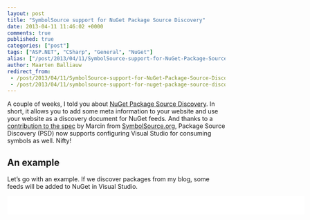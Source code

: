 ```yaml
---
layout: post
title: "SymbolSource support for NuGet Package Source Discovery"
date: 2013-04-11 11:46:02 +0000
comments: true
published: true
categories: ["post"]
tags: ["ASP.NET", "CSharp", "General", "NuGet"]
alias: ["/post/2013/04/11/SymbolSource-support-for-NuGet-Package-Source-Discovery.aspx", "/post/2013/04/11/symbolsource-support-for-nuget-package-source-discovery.aspx"]
author: Maarten Balliauw
redirect_from:
 - /post/2013/04/11/SymbolSource-support-for-NuGet-Package-Source-Discovery.aspx.html
 - /post/2013/04/11/symbolsource-support-for-nuget-package-source-discovery.aspx.html
---
```

<p>A couple of weeks, I told you about <a href="/post/2013/03/18/NuGet-Package-Source-Discovery.aspx">NuGet Package Source Discovery</a>. In short, it allows you to add some meta information to your website and use your website as a discovery document for NuGet feeds. And thanks to a <a href="https://github.com/myget/PackageSourceDiscovery">contribution to the spec</a> by Marcin from <a href="http://www.SymbolSource.org">SymbolSource.org</a>, Package Source Discovery (PSD) now supports configuring Visual Studio for consuming symbols as well. Nifty!</p>  <h2>An example</h2>  <p>Let’s go with an example. If we discover packages from my blog, some feeds will be added to NuGet in Visual Studio.</p>  <div id="scid:9D7513F9-C04C-4721-824A-2B34F0212519:e2cc493b-41b5-48ff-b07f-47eb7e68b5c4" class="wlWriterEditableSmartContent" style="float: none; padding-bottom: 0px; padding-top: 0px; padding-left: 0px; margin: 0px; display: inline; padding-right: 0px"><pre style=" width: 687px; height: 42px;background-color:White;overflow: auto;"><div><!--

Code highlighting produced by Actipro CodeHighlighter (freeware)
http://www.CodeHighlighter.com/

--><span style="color: #008080;">1</span> <span style="color: #000000;">Install</span><span style="color: #000000;">-</span><span style="color: #000000;">Package DiscoverPackageSources
</span><span style="color: #008080;">2</span> <span style="color: #000000;">Discover</span><span style="color: #000000;">-</span><span style="color: #000000;">PackageSources </span><span style="color: #000000;">-</span><span style="color: #000000;">Url </span><span style="color: #800000;">&quot;</span><span style="color: #800000;"></span><span style="color: #800000;">&quot;</span></div></pre><!-- Code inserted with Steve Dunn's Windows Live Writer Code Formatter Plugin.  http://dunnhq.com --></div>

<p>Because my blog links to my feeds on <a href="http://www.myget.org">MyGet</a>, I can provide my MyGet credentials with it:</p>

<div id="scid:9D7513F9-C04C-4721-824A-2B34F0212519:f24098de-a4ec-47c2-982f-f65491a04905" class="wlWriterEditableSmartContent" style="float: none; padding-bottom: 0px; padding-top: 0px; padding-left: 0px; margin: 0px; display: inline; padding-right: 0px"><pre style=" width: 687px; height: 43px;background-color:White;overflow: auto;"><div><!--

Code highlighting produced by Actipro CodeHighlighter (freeware)
http://www.CodeHighlighter.com/

--><span style="color: #008080;">1</span> <span style="color: #000000;">Install</span><span style="color: #000000;">-</span><span style="color: #000000;">Package DiscoverPackageSources
</span><span style="color: #008080;">2</span> <span style="color: #000000;">Discover</span><span style="color: #000000;">-</span><span style="color: #000000;">PackageSources </span><span style="color: #000000;">-</span><span style="color: #000000;">Url </span><span style="color: #800000;">&quot;</span><span style="color: #800000;"></span><span style="color: #800000;">&quot;</span><span style="color: #000000;"> </span><span style="color: #000000;">-</span><span style="color: #000000;">Username maarten </span><span style="color: #000000;">-</span><span style="color: #000000;">Password s3cr3t</span></div></pre><!-- Code inserted with Steve Dunn's Windows Live Writer Code Formatter Plugin.  http://dunnhq.com --></div>

<p>Note I’ve stripped out some of the secrets in the examples but I’m sure you get the idea.</p>

<p>What’s interesting is that because I provided credentials, MyGet also returned the SymbolSource URL for my feeds and it registered them automatically in Visual Studio.</p>

<p><a href="/images/image_278.png"><img title="Symbol server" style="border-top: 0px; border-right: 0px; background-image: none; border-bottom: 0px; float: none; padding-top: 0px; padding-left: 0px; margin-left: auto; border-left: 0px; display: block; padding-right: 0px; margin-right: auto" border="0" alt="Symbol server" src="/images/image_thumb_239.png" width="484" height="284" /></a></p>

<p>Now that’s what I call being lazy in a professional manner!</p>

<h2>On a side note… NuGet Feed Discovery</h2>

<p>While not completely related to SymbolSource support, it’s worth mentioning that Package Source Discovery also got support for that other NuGet discovery protocol by the guys at <a href="http://www.inedo.com">Inedo</a>, <a href="http://nugetext.org/nuget-feed-discovery">NuGet Feed Discovery (NFD)</a>. NFD differs from PSD in that both specs have a different intent.</p>

<ul>
  <li>NFD is a convention-based API endpoint for listing feeds on a server </li>

  <li>PSD is a means of discovering feeds from any URL given</li>
</ul>

<p>The fun thing is: if you add an NFD url to your web site’s metadata, it will also be added into Visual Studio by using NuGet Package Source Discovery. For reference, here’s an example where I add my local NuGet feeds to my blog for discovery:</p>

<div id="scid:9D7513F9-C04C-4721-824A-2B34F0212519:36d4df11-776d-4710-b9b9-809b271fde1b" class="wlWriterEditableSmartContent" style="float: none; padding-bottom: 0px; padding-top: 0px; padding-left: 0px; margin: 0px; display: inline; padding-right: 0px"><pre style=" width: 687px; height: 61px;background-color:White;overflow: auto;"><div><!--

Code highlighting produced by Actipro CodeHighlighter (freeware)
http://www.CodeHighlighter.com/

--><span style="color: #008080;">1</span> <span style="color: #0000FF;">&lt;</span><span style="color: #800000;">link </span><span style="color: #FF0000;">rel</span><span style="color: #0000FF;">=&quot;nuget&quot;</span><span style="color: #FF0000;"> 
</span><span style="color: #008080;">2</span> <span style="color: #FF0000;">      type</span><span style="color: #0000FF;">=&quot;application/atom+xml&quot;</span><span style="color: #FF0000;"> 
</span><span style="color: #008080;">3</span> <span style="color: #FF0000;">      title</span><span style="color: #0000FF;">=&quot;Local feeds&quot;</span><span style="color: #FF0000;"> 
</span><span style="color: #008080;">4</span> <span style="color: #FF0000;">      href</span><span style="color: #0000FF;">=&quot;http://localhost:8888/nugetext/discover-feeds&quot;</span><span style="color: #FF0000;"> </span><span style="color: #0000FF;">/&gt;</span></div></pre><!-- Code inserted with Steve Dunn's Windows Live Writer Code Formatter Plugin.  http://dunnhq.com --></div>

<p>Enjoy!</p>
{% include imported_disclaimer.html %}
